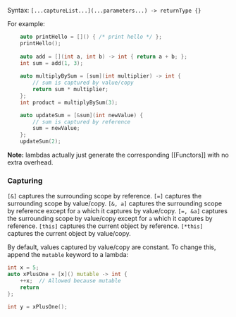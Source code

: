 Syntax: `[...captureList...](...parameters...) -> returnType {}`

For example:
```c++
	auto printHello = []() { /* print hello */ };
	printHello();
	
	auto add = [](int a, int b) -> int { return a + b; };
	int sum = add(1, 3);
	
	auto multiplyBySum = [sum](int multiplier) -> int {
		// sum is captured by value/copy
		return sum * multiplier; 
	};
	int product = multiplyBySum(3);

	auto updateSum = [&sum](int newValue) { 
		// sum is captured by reference
		sum = newValue;
	};
	updateSum(2);
```

**Note:** lambdas actually just generate the corresponding [[Functors]] with no extra overhead.
### Capturing
`[&]` captures the surrounding scope by reference.
`[=]` captures the surrounding scope by value/copy.
`[&, a]` captures the surrounding scope by reference except for `a` which it captures by value/copy.
`[=, &a]` captures the surrounding scope by value/copy except for `a` which it captures by reference.
`[this]` captures the current object by reference.
`[*this]` captures the current object by value/copy.

By default, values captured by value/copy are constant. To change this, append the `mutable` keyword to a lambda:
```c++
int x = 5;
auto xPlusOne = [x]() mutable -> int {
	++x;  // Allowed because mutable
	return 
};

int y = xPlusOne();
```